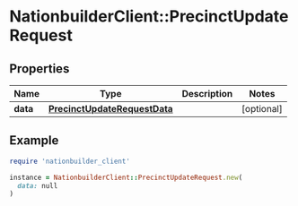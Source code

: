 # NationbuilderClient::PrecinctUpdateRequest

## Properties

| Name | Type | Description | Notes |
| ---- | ---- | ----------- | ----- |
| **data** | [**PrecinctUpdateRequestData**](PrecinctUpdateRequestData.md) |  | [optional] |

## Example

```ruby
require 'nationbuilder_client'

instance = NationbuilderClient::PrecinctUpdateRequest.new(
  data: null
)
```

